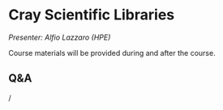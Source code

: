 # Cray Scientific Libraries

*Presenter: Alfio Lazzaro (HPE)*

Course materials will be provided during and after the course.

<!--
-   Slides available on LUMI as:
    -   `/appl/local/training/4day-20231003/files/LUMI-4day-20231003-1_07_Cray_Scientific_Libraries.pdf`
    -   `/project/project_465000524/slides/HPE/05_Libraries.pdf` (temporary, for the lifetime of the project)
-   Recording available on LUMI as:
    `/appl/local/training/4day-20231003/recordings/1_07_Cray_Scientific_Libraries.mp4`

These materials can only be distributed to actual users of LUMI (active user account).
-->


## Q&A

/
